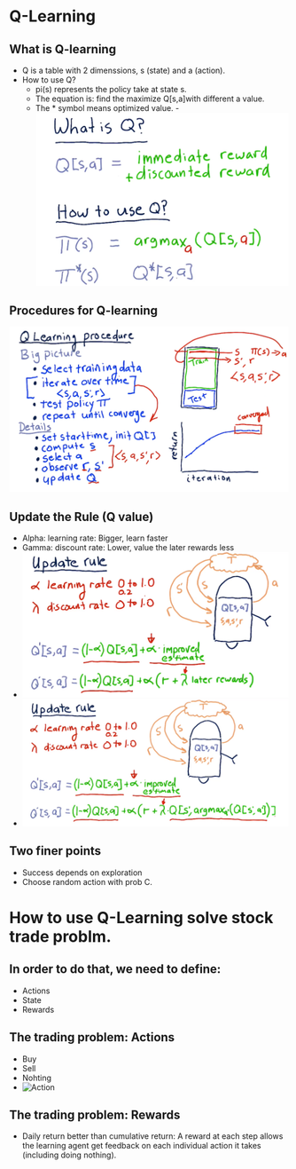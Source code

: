 # Q-Learning
## What is Q-learning
- Q is a table with 2 dimenssions, s (state) and a (action).
- How to use Q? 
    - pi(s) represents the policy take at state s.
    - The equation is: find the maximize Q[s,a]with different a value.
    - The * symbol means optimized value.
    -![WhatisQ](https://raw.githubusercontent.com/suereey/ML4T_summer_study/main/03_screenshot/31_WhatisQ.PNG)
## Procedures for Q-learning
![procedures](https://raw.githubusercontent.com/suereey/ML4T_summer_study/main/03_screenshot/32_QlearningProcedure.PNG)
## Update the Rule (Q value)
- Alpha: learning rate: Bigger, learn faster
- Gamma: discount rate: Lower, value the later rewards less
- ![udpaterule](https://raw.githubusercontent.com/suereey/ML4T_summer_study/main/03_screenshot/33_updaterule.PNG)
- ![updaterule](https://raw.githubusercontent.com/suereey/ML4T_summer_study/main/03_screenshot/34_udpaterule.PNG)

## Two finer points
- Success depends on exploration
- Choose random action with prob C.

# How to use Q-Learning solve stock trade problm. 
## In order to do that, we need to define:
- Actions
- State
- Rewards
## The trading problem: Actions
- Buy
- Sell
- Nohting
- ![Action]()
## The trading problem: Rewards
- Daily return better than cumulative return: A reward at each step allows the learning agent get feedback on each individual action it takes (including doing nothing).


